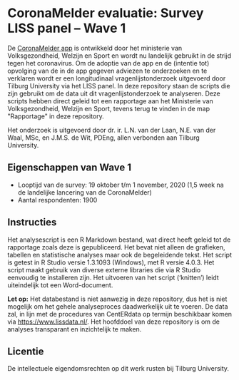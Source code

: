 # CoronaMelder evaluatie: Survey LISS panel – Wave 1

De [CoronaMelder app](https://github.com/minvws/nl-covid19-notification-app-design) is ontwikkeld door het ministerie van Volksgezondheid, Welzijn en Sport en wordt nu landelijk gebruikt in de strijd tegen het coronavirus. Om de adoptie van de app en de (intentie tot) opvolging van de in de app gegeven adviezen te onderzoeken en te verklaren wordt er een longitudinaal vragenlijstonderzoek uitgevoerd door Tilburg University via het LISS panel. In deze repository staan de scripts die zijn gebruikt om de data uit dit vragenlijstonderzoek te analyseren. Deze scripts hebben direct geleid tot een rapportage aan het Ministerie van Volksgezondheid, Welzijn en Sport, tevens terug te vinden in de map "Rapportage" in deze repository.
 
Het onderzoek is uitgevoerd door dr. ir. L.N. van der Laan, N.E. van der Waal, MSc, en J.M.S. de Wit, PDEng, allen verbonden aan Tilburg University.

## Eigenschappen van Wave 1
* Looptijd van de survey: 19 oktober t/m 1 november, 2020 (1,5 week na de landelijke lancering van de CoronaMelder)
* Aantal respondenten: 1900

## Instructies
Het analysescript is een R Markdown bestand, wat direct heeft geleid tot de rapportage zoals deze is gepubliceerd. Het bevat niet alleen de grafieken, tabellen en statistische analyses maar ook de begeleidende tekst. Het script is getest in R Studio versie 1.3.1093 (Windows), met R versie 4.0.3. Het script maakt gebruik van diverse externe libraries die via R Studio eenvoudig te installeren zijn. Het uitvoeren van het script (‘knitten’) leidt uiteindelijk tot een Word-document.
 
**Let op:** Het databestand is niet aanwezig in deze repository, dus het is niet mogelijk om het gehele analyseproces daadwerkelijk uit te voeren. De data zal, in lijn met de procedures van CentERdata op termijn beschikbaar komen via <https://www.lissdata.nl/>. Het hoofddoel van deze repository is om de analyses transparant en inzichtelijk te maken.

## Licentie
De intellectuele eigendomsrechten op dit werk rusten bij Tilburg University.